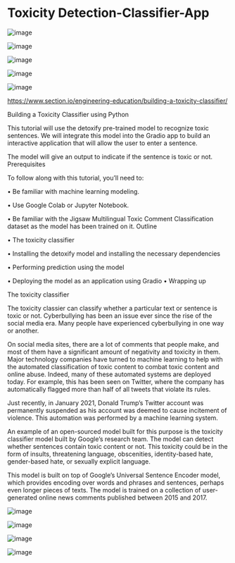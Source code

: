 # Toxicity Detection-Classifier-App

![image](https://github.com/Siddhartha082/Toxic-detection_APP-Classifier-_using_Streamlit/assets/110781138/7627205d-86d6-499c-b39f-887629b91a65)

![image](https://github.com/Siddhartha082/Toxic-detection_APP-Classifier-_using_Streamlit/assets/110781138/b02dca35-592d-4da0-a294-3dc8a4533d4e)

![image](https://github.com/Siddhartha082/Toxic-detection_APP-Classifier-_using_Streamlit/assets/110781138/5396984e-a117-4028-a8f0-28961fc35378)

![image](https://github.com/Siddhartha082/Toxic-detection_APP-Classifier-_using_Streamlit/assets/110781138/2c067405-6e8f-4385-bd72-e37f63723c76)

![image](https://github.com/Siddhartha082/Toxic-detection_APP-Classifier-_using_Streamlit/assets/110781138/79183d5d-c3d7-4407-a02d-edf9103e598c)

https://www.section.io/engineering-education/building-a-toxicity-classifier/

Building a Toxicity Classifier using Python

This tutorial will use the detoxify pre-trained model to recognize toxic sentences. We will integrate this model into the Gradio app to build an interactive application that will allow the user to enter a sentence.

The model will give an output to indicate if the sentence is toxic or not.
Prerequisites

To follow along with this tutorial, you’ll need to:

•	Be familiar with machine learning modeling.

•	Use Google Colab or Jupyter Notebook.

•	Be familiar with the Jigsaw Multilingual Toxic Comment Classification dataset as the model has been trained on it.
Outline

•	The toxicity classifier

•	Installing the detoxify model and installing the necessary dependencies

•	Performing prediction using the model

•	Deploying the model as an application using Gradio
•	Wrapping up

The toxicity classifier

The toxicity classier can classify whether a particular text or sentence is toxic or not. Cyberbullying has been an issue ever since the rise of the social media era. Many people have experienced cyberbullying in one way or another.

On social media sites, there are a lot of comments that people make, and most of them have a significant amount of negativity and toxicity in them. Major technology companies have turned to machine learning to help with the automated classification of toxic content to combat toxic content and online abuse.
Indeed, many of these automated systems are deployed today. For example, this has been seen on Twitter, where the company has automatically flagged more than half of all tweets that violate its rules.

Just recently, in January 2021, Donald Trump’s Twitter account was permanently suspended as his account was deemed to cause incitement of violence. This automation was performed by a machine learning system.

An example of an open-sourced model built for this purpose is the toxicity classifier model built by Google’s research team. The model can detect whether sentences contain toxic content or not. This toxicity could be in the form of insults, threatening language, obscenities, identity-based hate, gender-based hate, or sexually explicit language.

This model is built on top of Google’s Universal Sentence Encoder model, which provides encoding over words and phrases and sentences, perhaps even longer pieces of texts. The model is trained on a collection of user-generated online news comments published between 2015 and 2017.

![image](https://github.com/Siddhartha082/Toxic-detection_APP-Classifier-_using_Streamlit/assets/110781138/b9e19c85-f69d-42fc-951a-21cd19c0a826)

![image](https://github.com/Siddhartha082/Toxic-detection_APP-Classifier-_using_Streamlit/assets/110781138/aa5d5ad1-b117-4acf-8268-94b7ac3894f4)

![image](https://github.com/Siddhartha082/Toxic-detection_APP-Classifier-_using_Streamlit/assets/110781138/8034a435-3d6b-445d-ad2d-62e289b1289f)

![image](https://github.com/Siddhartha082/Toxic-detection_APP-Classifier-_using_Streamlit/assets/110781138/ba592a99-6310-4ee9-9dc7-20c1abbee84c)



